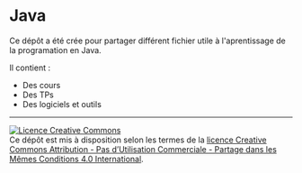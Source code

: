 Java
====

Ce dépôt a été crée pour partager différent fichier utile à l'aprentissage de la programation en Java.

Il contient :

- Des cours
- Des TPs
- Des logiciels et outils

<hr>

<a rel="license" href="http://creativecommons.org/licenses/by-nc-sa/4.0/deed.fr"><img alt="Licence Creative Commons" style="border-width:0" src="http://i.creativecommons.org/l/by-nc-sa/4.0/88x31.png" /></a><br /><span xmlns:dct="http://purl.org/dc/terms/" property="dct:title">Ce dépôt</span> est mis à disposition selon les termes de la <a rel="license" href="http://creativecommons.org/licenses/by-nc-sa/4.0/deed.fr">licence Creative Commons Attribution - Pas d’Utilisation Commerciale - Partage dans les Mêmes Conditions 4.0 International</a>.
